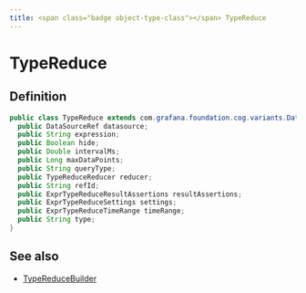 ```yaml
---
title: <span class="badge object-type-class"></span> TypeReduce
---
```

# <span class="badge object-type-class"></span> TypeReduce

## Definition

```java
public class TypeReduce extends com.grafana.foundation.cog.variants.Dataquery {
  public DataSourceRef datasource;
  public String expression;
  public Boolean hide;
  public Double intervalMs;
  public Long maxDataPoints;
  public String queryType;
  public TypeReduceReducer reducer;
  public String refId;
  public ExprTypeReduceResultAssertions resultAssertions;
  public ExprTypeReduceSettings settings;
  public ExprTypeReduceTimeRange timeRange;
  public String type;
}
```
## See also

 * <span class="badge builder"></span> [TypeReduceBuilder](./builder-TypeReduceBuilder.md)
